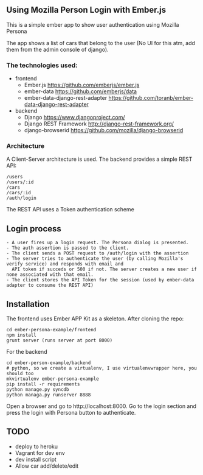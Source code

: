 ## Using Mozilla Person Login  with Ember.js

This is a simple ember app to show user authentication using Mozilla Persona

The app shows a list of cars that belong to the user (No UI for this atm, add them from the admin console of django).

### The technologies used:

* frontend
    - Ember.js https://github.com/emberjs/ember.js
    - ember-data https://github.com/emberjs/data
    - ember-data-django-rest-adapter https://github.com/toranb/ember-data-django-rest-adapter
* backend
    - Django https://www.djangoproject.com/
    - Django REST Framework http://django-rest-framework.org/
    - django-browserid https://github.com/mozilla/django-browserid

### Architecture

A Client-Server architecture is used. 
The backend provides a simple REST API:

    /users
    /users/:id
    /cars
    /cars/:id
    /auth/login

The REST API uses a Token authentication scheme

## Login process

    - A user fires up a login request. The Persona dialog is presented.
    - The auth assertion is passed to the client.
    - The client sends a POST request to /auth/login with the assertion
    - The server tries to authenticate the user (by calling Mozilla's verify service) and responds with email and 
      API token if succeds or 500 if not. The server creates a new user if none associated with that email.
    - The client stores the API Token for the session (used by ember-data adapter to consume the REST API)

## Installation

The frontend uses Ember APP Kit as a skeleton.
After cloning the repo:

    cd ember-persona-example/frontend
    npm install
    grunt server (runs server at port 8000)

For the backend 

    cd ember-person-example/backend
    # python, so we create a virtualenv, I use virtualenvwrapper here, you should too
    mkvirtualenv ember-persona-example
    pip install -r requirements
    python manage.py syncdb
    python managa.py runserver 8888


Open a browser and go to http://localhost:8000. Go to the login section and press the login with Persona button to
authenticate.

## TODO

- deploy to heroku
- Vagrant for dev env
- dev install script
- Allow car add/delete/edit
